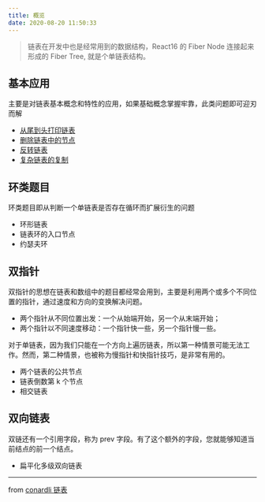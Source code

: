 ```yaml
---
title: 概览
date: 2020-08-20 11:50:33
---
```


> 链表在开发中也是经常用到的数据结构，React16 的 Fiber Node 连接起来形成的 Fiber Tree, 就是个单链表结构。

## 基本应用

主要是对链表基本概念和特性的应用，如果基础概念掌握牢靠，此类问题即可迎刃而解

- [从尾到头打印链表](https://leetcode-cn.com/problems/cong-wei-dao-tou-da-yin-lian-biao-lcof/)
- [删除链表中的节点](https://leetcode-cn.com/problems/shan-chu-lian-biao-de-jie-dian-lcof/)
- [反转链表](https://leetcode-cn.com/problems/reverse-linked-list/)
- [复杂链表的复制](https://leetcode-cn.com/problems/fu-za-lian-biao-de-fu-zhi-lcof/)

## 环类题目

环类题目即从判断一个单链表是否存在循环而扩展衍生的问题

- 环形链表
- 链表环的入口节点
- 约瑟夫环

## 双指针

双指针的思想在链表和数组中的题目都经常会用到，主要是利用两个或多个不同位置的指针，通过速度和方向的变换解决问题。

- 两个指针从不同位置出发：一个从始端开始，另一个从末端开始；
- 两个指针以不同速度移动：一个指针快一些，另一个指针慢一些。

对于单链表，因为我们只能在一个方向上遍历链表，所以第一种情景可能无法工作。然而，第二种情景，也被称为慢指针和快指针技巧，是非常有用的。

- 两个链表的公共节点
- 链表倒数第 k 个节点
- 相交链表

## 双向链表

双链还有一个引用字段，称为 prev 字段。有了这个额外的字段，您就能够知道当前结点的前一个结点。

- 扁平化多级双向链表

---

from [conardli 链表](http://www.conardli.top/docs/dataStructure/%E9%93%BE%E8%A1%A8/%E9%93%BE%E8%A1%A8.html)
